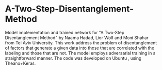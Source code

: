 # A-Two-Step-Disentanglement-Method
Model implementation and trained network for "A Two-Step Disentanglement Method" by Naama Hadad, Lior Wolf and Moni Shahar from Tel Aviv University.
This work address the problem of disentanglement of factors that generate a given data into those that are correlated with the labeling and those that are not. The model employs adversarial training in a straightforward manner.
The code was developed on Ubuntu , using Theano+Keras.
